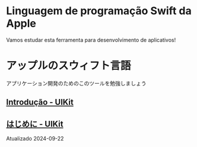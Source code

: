 # Linguagem de programação Swift da Apple

Vamos estudar esta ferramenta para desenvolvimento de aplicativos!

# アップルのスウィフト言語

アプリケーション開発のためのこのツールを勉強しましょう

## [Introdução - UIKit](https://github.com/ghsumiyasu/Swift-Basico/blob/main/README-Swift-UIKit-Introducao-br-pt.md)

## [はじめに - UIKit](https://github.com/ghsumiyasu/Swift-Basico/blob/main/README-Swift-UIKit-Introducao-jp.md)

Atualizado 2024-09-22


